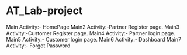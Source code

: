 # AT_Lab-project
Main Activity:- HomePage
Main2 Activity:-Partner Register page. 
Main3 Activity:-Customer Register page. 
Main4 Activity:- Partner login page. 
Main5 Activity:- Customer login page. 
Main6 Activity:- Dashboard
Main7 Activity:- Forgot Password
